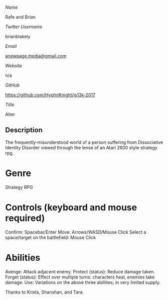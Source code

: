 *Name*

Rafe and Brian

*Twitter Username*

brianblakely

*Email*

anewpage.media@gmail.com

*Website*

n/a

*GitHub*

https://github.com/HyphnKnight/js13k-2017

*Title*

Alter

## Description

The frequently-misunderstood world of a person suffering from Dissociative Identity Disorder viewed through the lense of an Atari 2600 style strategy rpg.

Genre
===
Strategy RPG

Controls (keyboard and mouse required)
===
Confirm: Spacebar/Enter
Move: Arrows/WASD/Mouse Click
Select a space/target on the battlefield: Mouse Click

Abilities
===
Avenge: Attack adjacent enemy.
Protect (status): Reduce damage taken.
Forget (status): Effect over multiple turns: characters heal, enemies take damage.
Use: Variations on the above three abilities; in very limited supply.

Thanks to Krista, Shanshan, and Tara.
